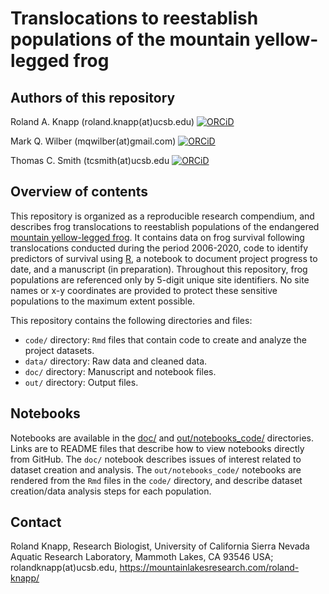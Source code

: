 # Translocations to reestablish populations of the mountain yellow-legged frog

## Authors of this repository

Roland A. Knapp (roland.knapp(at)ucsb.edu) [![ORCiD](https://img.shields.io/badge/ORCiD-0000--0002--1954--2745-green.svg)](https://orcid.org/0000-0002-1954-2745)

Mark Q. Wilber (mqwilber(at)gmail.com) [![ORCiD](https://img.shields.io/badge/ORCiD-0000--0002--8274--8025-green.svg)](https://orcid.org/0000-0002-8274-8025) 

Thomas C. Smith (tcsmith(at)ucsb.edu [![ORCiD](https://img.shields.io/badge/ORCiD-0000--0001--7908--438X-green.svg)](https://orcid.org/0000-0001-7908-438X)

## Overview of contents

This repository is organized as a reproducible research compendium, and describes frog translocations to reestablish populations of the endangered [mountain yellow-legged frog](https://www.fws.gov/sites/default/files/documents/Mountain-Yellow-Legged-Frog-Conservation-Strategy.pdf). 
It contains data on frog survival following translocations conducted during the period 2006-2020, code to identify predictors of survival using [R](https://www.r-project.org/), a notebook to document project progress to date, and a manuscript (in preparation). 
Throughout this repository, frog populations are referenced only by 5-digit unique site identifiers.
No site names or x-y coordinates are provided to protect these sensitive populations to the maximum extent possible.

This repository contains the following directories and files:

- `code/` directory: `Rmd` files that contain code to create and analyze the project datasets. 
- `data/` directory: Raw data and cleaned data.
- `doc/` directory: Manuscript and notebook files.
- `out/` directory: Output files.

## Notebooks

Notebooks are available in the [doc/](https://github.com/SNARL1/translocation/tree/main/doc/notebook#readme) and [out/notebooks_code/](https://github.com/SNARL1/translocation/tree/main/out/notebooks_code#readme) directories. Links are to README files that describe how to view notebooks directly from GitHub. The `doc/` notebook describes issues of interest related to dataset creation and analysis. The `out/notebooks_code/` notebooks are rendered from the `Rmd` files in the `code/` directory, and describe dataset creation/data analysis steps for each population. 

## Contact

Roland Knapp, Research Biologist, University of California Sierra Nevada Aquatic Research Laboratory, Mammoth Lakes, CA 93546 USA; rolandknapp(at)ucsb.edu, <https://mountainlakesresearch.com/roland-knapp/>
